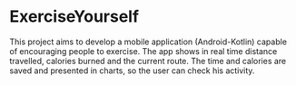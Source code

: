 # ExerciseYourself
This project aims to develop a mobile application (Android-Kotlin) capable of encouraging people to exercise. The app shows in real time distance travelled, calories burned and the current route. The time and calories are saved and presented in charts, so the user can check his activity.
